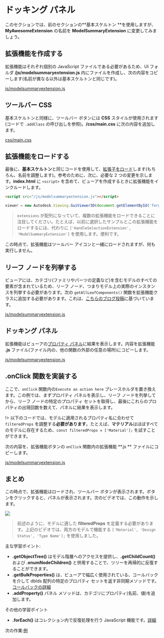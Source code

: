 # ドッキング パネル

このセクションでは、前のセクションの**基本スケルトン **を使用しますが、**MyAwesomeExtension** の名前を **ModelSummaryExtension** に変更してみましょう。 

## 拡張機能を作成する

拡張機能はそれぞれ個別の JavaScript ファイルである必要があるため、UI フォルダ **/js/modelsummaryextension.js** 内にファイルを作成し、次の内容をコピーします(名前が異なる以外は基本スケルトンと同じです)。 

[js/modelsummaryextension.js](_snippets/extensions/js/modelsummaryextension.1.js ':include :type=code javascript')

## ツールバー CSS

基本スケルトンと同様に、ツールバー ボタンには **CSS** スタイルが使用されます(コードで `.addClass` の呼び出しを参照)。**/css/main.css** に次の内容を追加します。

[css/main.css](_snippets/extensions/css/main.3.css ':include :type=code css')

## 拡張機能をロードする

最後に、**基本スケルトン**と同じコードを使用して、[拡張子をロード](/viewer/extensions/skeleton?id=loading-the-extension)します(もちろん、名前を調整します)。参考のために、次に、必要な 2 つの変更を示します。**index.html** に `<script>` を含めて、ビューアを作成するときに拡張機能をインクルードします。

```html
<script src="/js/modelsummaryextension.js"></script>
```

```javascript
viewer = new Autodesk.Viewing.GuiViewer3D(document.getElementById('forgeViewer'), { extensions: ['ModelSummaryExtension'] });
```

> `extensions` が配列になっていて、複数の拡張機能をロードできることに注目してください。たとえば、以前に選択したサンプルとこの拡張機能をロードするには、代わりに `['HandleSelectionExtension', 'ModelSummaryExtension']` を使用します。便利です。

この時点で、拡張機能はツールバー アイコンと一緒にロードされますが、何も実行しません。

## リーフ ノードを列挙する

ビューアには、カテゴリ(ファミリやパーツの定義など)を含むモデルのすべての要素が含まれているため、リーフ ノード、つまりモデル上の実際のインスタンスを列挙する必要があります。次の `getAllLeafComponents()` 関数を拡張機能クラスに追加する必要があります。これは、[こちらのブログ投稿](https://forge.autodesk.com/blog/enumerating-leaf-nodes-viewer)に基づいています。 

[js/modelsummaryextension.js](_snippets/extensions/js/modelsummaryextension.2.js ':include :type=code javascript')

## ドッキング パネル

拡張機能はビューアの[プロパティ パネル](https://forge.autodesk.com/en/docs/viewer/v7/reference/UI/PropertyPanel/)に結果を表示します。内容を拡張機能 **.js** ファイル(ファイル内の、他の関数の外部の任意の場所)にコピーします。

[js/modelsummaryextension.js](_snippets/extensions/js/modelsummaryextension.3.js ':include :type=code javascript')

## .onClick 関数を実装する

ここで、`onClick` 関数内の`Execute an action here` プレースホルダを置き換えます。この例では、まずプロパティ パネルを表示し、リーフ ノードを列挙してから、リーフ ノードの特定のプロパティ セットを取得し、最後にこれらのプロパティの出現回数を数えて、パネルに結果を表示します。 

!> 以下のコードでは、モデルに適用されるプロパティ名に合わせて `filteredProps` を調整する**必要があります**。たとえば、**マテリアル**はほぼすべてのモデルに存在するため、`const filteredProps = ['Material'];` を試すことができます。

次の内容を、拡張機能ボタンの `onClick` 関数内の拡張機能 **.js ** ファイルにコピーします。

[js/modelsummaryextension.js](_snippets/extensions/js/modelsummaryextension.4.js ':include :type=code javascript')

## まとめ

この時点で、拡張機能はロードされ、ツールバー ボタンが表示されます。ボタンをクリックすると、パネルが表示されます。次のビデオでは、この動作を示します。

![](_media/javascript/js_dockingpanel.gif)

> 前述のように、モデルに適した **filteredProps** を定義する必要があります。上記のビデオでは、両方のモデルで機能する `['Material', 'Design Status', 'Type Name'];` を使用しました。

主な学習ポイント:

- **.getObjectTree()** はモデル階層へのアクセスを提供し、**.getChildCount()** および **.enumNodeChildren()** と併用することで、ツリーを再帰的に反復することができます。
- **.getBulkProperties()** は、ビューアで幅広く使用されている、コールバックを介して dbIds 配列の特定のプロパティ セットを返す非同期メソッドです。[コールバックの詳細](https://developer.mozilla.org/en-US/docs/Glossary/Callback_function)
- **.addProperty()** パネル メソッドは、カテゴリにプロパティ(名前、値)を追加します。

その他の学習ポイント

- **.forEach()** はコレクション内で反復処理を行う JavaScript 機能です。[詳細](https://www.w3schools.com/jsref/jsref_forEach.asp)

次の作業:[例](viewer/extensions/examples)